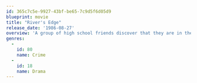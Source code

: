 ```yaml
---
id: 365c7c5e-9927-43bf-be65-7c9d5f6d05d9
blueprint: movie
title: "River's Edge"
release_date: '1986-08-27'
overview: 'A group of high school friends discover that they are in the presence of a killer. One of them, Samson, has murdered his girlfriend Jamie. He brags to his friends about killing her, and when they discover he is telling the truth, their reactions vary.'
genres:
  -
    id: 80
    name: Crime
  -
    id: 18
    name: Drama
---
```

